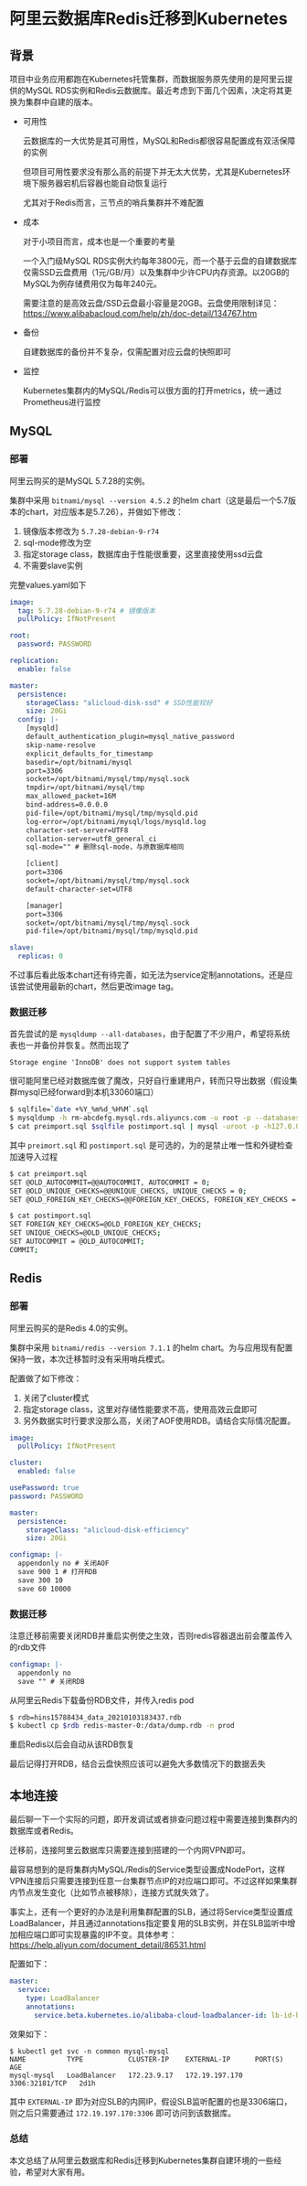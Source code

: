 # 阿里云数据库Redis迁移到Kubernetes

## 背景

项目中业务应用都跑在Kubernetes托管集群，而数据服务原先使用的是阿里云提供的MySQL RDS实例和Redis云数据库。最近考虑到下面几个因素，决定将其更换为集群中自建的版本。

* 可用性

  云数据库的一大优势是其可用性，MySQL和Redis都很容易配置成有双活保障的实例

  但项目可用性要求没有那么高的前提下并无太大优势，尤其是Kubernetes环境下服务器宕机后容器也能自动恢复运行

  尤其对于Redis而言，三节点的哨兵集群并不难配置

* 成本

  对于小项目而言，成本也是一个重要的考量

  一个入门级MySQL RDS实例大约每年3800元，而一个基于云盘的自建数据库仅需SSD云盘费用（1元/GB/月）以及集群中少许CPU内存资源。以20GB的MySQL为例存储费用仅为每年240元。

  需要注意的是高效云盘/SSD云盘最小容量是20GB。云盘使用限制详见：https://www.alibabacloud.com/help/zh/doc-detail/134767.htm

* 备份

  自建数据库的备份并不复杂，仅需配置对应云盘的快照即可

* 监控

  Kubernetes集群内的MySQL/Redis可以很方面的打开metrics，统一通过Prometheus进行监控

## MySQL

### 部署

阿里云购买的是MySQL 5.7.28的实例。

集群中采用 `bitnami/mysql --version 4.5.2` 的helm chart（这是最后一个5.7版本的chart，对应版本是5.7.26），并做如下修改：

1. 镜像版本修改为 `5.7.28-debian-9-r74`
2. sql-mode修改为空
3. 指定storage class，数据库由于性能很重要，这里直接使用ssd云盘
4. 不需要slave实例

完整values.yaml如下

```yaml
image:
  tag: 5.7.28-debian-9-r74 # 镜像版本
  pullPolicy: IfNotPresent

root:
  password: PASSWORD

replication:
  enable: false

master:
  persistence:
    storageClass: "alicloud-disk-ssd" # SSD性能较好
    size: 20Gi
  config: |-
    [mysqld]
    default_authentication_plugin=mysql_native_password
    skip-name-resolve
    explicit_defaults_for_timestamp
    basedir=/opt/bitnami/mysql
    port=3306
    socket=/opt/bitnami/mysql/tmp/mysql.sock
    tmpdir=/opt/bitnami/mysql/tmp
    max_allowed_packet=16M
    bind-address=0.0.0.0
    pid-file=/opt/bitnami/mysql/tmp/mysqld.pid
    log-error=/opt/bitnami/mysql/logs/mysqld.log
    character-set-server=UTF8
    collation-server=utf8_general_ci
    sql-mode="" # 删除sql-mode，与原数据库相同

    [client]
    port=3306
    socket=/opt/bitnami/mysql/tmp/mysql.sock
    default-character-set=UTF8

    [manager]
    port=3306
    socket=/opt/bitnami/mysql/tmp/mysql.sock
    pid-file=/opt/bitnami/mysql/tmp/mysqld.pid

slave:
  replicas: 0
```

不过事后看此版本chart还有待完善，如无法为service定制annotations。还是应该尝试使用最新的chart，然后更改image tag。

### 数据迁移

首先尝试的是 `mysqldump --all-databases`，由于配置了不少用户，希望将系统表也一并备份并恢复。然而出现了

`Storage engine 'InnoDB' does not support system tables`

很可能阿里已经对数据库做了魔改，只好自行重建用户，转而只导出数据（假设集群mysql已经forward到本机33060端口）

```bash
$ sqlfile=`date +%Y_%m%d_%H%M`.sql
$ mysqldump -h rm-abcdefg.mysql.rds.aliyuncs.com -u root -p --databases db1 db2 db3 --single-transaction --set-gtid-purged=OFF > $sqlfile
$ cat preimport.sql $sqlfile postimport.sql | mysql -uroot -p -h127.0.0.1 -P33060
```

其中 `preimort.sql` 和 `postimport.sql` 是可选的，为的是禁止唯一性和外键检查加速导入过程

```bash
$ cat preimport.sql
SET @OLD_AUTOCOMMIT=@@AUTOCOMMIT, AUTOCOMMIT = 0;
SET @OLD_UNIQUE_CHECKS=@@UNIQUE_CHECKS, UNIQUE_CHECKS = 0;
SET @OLD_FOREIGN_KEY_CHECKS=@@FOREIGN_KEY_CHECKS, FOREIGN_KEY_CHECKS = 0;
```

```sh
$ cat postimport.sql
SET FOREIGN_KEY_CHECKS=@OLD_FOREIGN_KEY_CHECKS;
SET UNIQUE_CHECKS=@OLD_UNIQUE_CHECKS;
SET AUTOCOMMIT = @OLD_AUTOCOMMIT;
COMMIT;
```

## Redis

### 部署

阿里云购买的是Redis 4.0的实例。

集群中采用 `bitnami/redis --version 7.1.1` 的helm chart。为与应用现有配置保持一致，本次迁移暂时没有采用哨兵模式。

配置做了如下修改：

1. 关闭了cluster模式
2. 指定storage class，这里对存储性能要求不高，使用高效云盘即可
3. 另外数据实时行要求没那么高，关闭了AOF使用RDB。请结合实际情况配置。

```yaml
image:
  pullPolicy: IfNotPresent

cluster:
  enabled: false

usePassword: true
password: PASSWORD

master:
  persistence:
    storageClass: "alicloud-disk-efficiency"
    size: 20Gi

configmap: |-
  appendonly no # 关闭AOF
  save 900 1 # 打开RDB
  save 300 10
  save 60 10000
```

### 数据迁移

注意迁移前需要关闭RDB并重启实例使之生效，否则redis容器退出前会覆盖传入的rdb文件

```yaml
configmap: |-
  appendonly no
  save "" # 关闭RDB
```

从阿里云Redis下载备份RDB文件，并传入redis pod

```bash
$ rdb=hins15788434_data_20210103183437.rdb
$ kubectl cp $rdb redis-master-0:/data/dump.rdb -n prod
```
重启Redis以后会自动从该RDB恢复

最后记得打开RDB，结合云盘快照应该可以避免大多数情况下的数据丢失

## 本地连接

最后聊一下一个实际的问题，即开发调试或者排查问题过程中需要连接到集群内的数据库或者Redis。

迁移前，连接阿里云数据库只需要连接到搭建的一个内网VPN即可。

最容易想到的是将集群内MySQL/Redis的Service类型设置成NodePort，这样VPN连接后只需要连接到任意一台集群节点IP的对应端口即可。不过这样如果集群内节点发生变化（比如节点被移除），连接方式就失效了。

事实上，还有一个更好的办法是利用集群配置的SLB，通过将Service类型设置成LoadBalancer，并且通过annotations指定要复用的SLB实例，并在SLB监听中增加相应端口即可实现暴露的IP不变。具体参考：https://help.aliyun.com/document_detail/86531.html

配置如下：

```yaml
master:
  service:
    type: LoadBalancer
    annotations:
      service.beta.kubernetes.io/alibaba-cloud-loadbalancer-id: lb-id-here
```

效果如下：

```
$ kubectl get svc -n common mysql-mysql
NAME          TYPE           CLUSTER-IP    EXTERNAL-IP      PORT(S)          AGE
mysql-mysql   LoadBalancer   172.23.9.17   172.19.197.170   3306:32181/TCP   2d1h
```

其中 `EXTERNAL-IP` 即为对应SLB的内网IP，假设SLB监听配置的也是3306端口，则之后只需要通过 `172.19.197.170:3306` 即可访问到该数据库。

### 总结

本文总结了从阿里云数据库和Redis迁移到Kubernetes集群自建环境的一些经验，希望对大家有用。